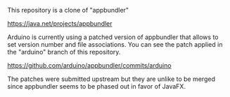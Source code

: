 
This repository is a clone of "appbundler"

https://java.net/projects/appbundler

Arduino is currently using a patched version of appbundler that allows to set
version number and file associations. You can see the patch applied in the "arduino"
branch of this repository.

https://github.com/arduino/appbundler/commits/arduino

The patches were submitted upstream but they are unlike to be merged since appbundler
seems to be phased out in favor of JavaFX.

